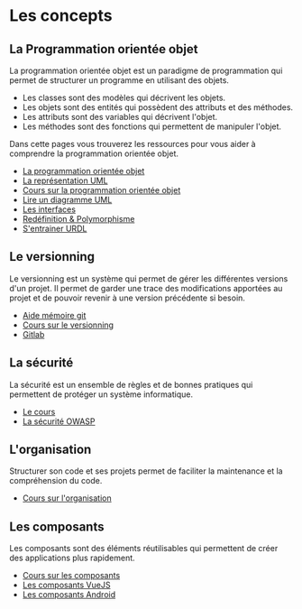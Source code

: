 # Les concepts

## La Programmation orientée objet

La programmation orientée objet est un paradigme de programmation qui permet de structurer un programme en utilisant des objets. 

- Les classes sont des modèles qui décrivent les objets.
- Les objets sont des entités qui possèdent des attributs et des méthodes.
- Les attributs sont des variables qui décrivent l'objet. 
- Les méthodes sont des fonctions qui permettent de manipuler l'objet.

Dans cette pages vous trouverez les ressources pour vous aider à comprendre la programmation orientée objet.

- [La programmation orientée objet](/cheatsheets/poo/)
- [La représentation UML](/cheatsheets/poo-uml/)
- [Cours sur la programmation orientée objet](/cours/poo.md)
- [Lire un diagramme UML](/cours/uml.md)
- [Les interfaces](/cours/les_interfaces.md)
- [Redéfinition & Polymorphisme](/cours/poo_redefinition_polymorphisme.md)
- [S'entrainer URDL](/pages/urdle.md)

## Le versionning

Le versionning est un système qui permet de gérer les différentes versions d'un projet. Il permet de garder une trace des modifications apportées au projet et de pouvoir revenir à une version précédente si besoin.

- [Aide mémoire git](/cheatsheets/git/README.md)
- [Cours sur le versionning](/cours/git.md)
- [Gitlab](/cours/gitlab.md)

## La sécurité

La sécurité est un ensemble de règles et de bonnes pratiques qui permettent de protéger un système informatique.

- [Le cours](/cours/securite_applications.md)
- [La sécurité OWASP](/cheatsheets/owasp/README.md)

## L'organisation

Structurer son code et ses projets permet de faciliter la maintenance et la compréhension du code.

- [Cours sur l'organisation](/cours/organisations.md)

## Les composants

Les composants sont des éléments réutilisables qui permettent de créer des applications plus rapidement.

- [Cours sur les composants](/cours/composants.md)
- [Les composants VueJS](/tp/composants/vuejs.md)
- [Les composants Android](/tp/composants/android.md)